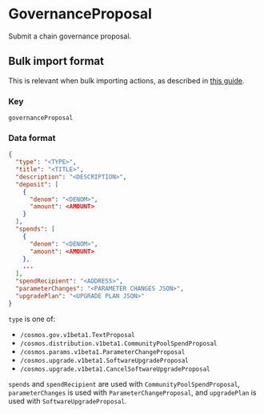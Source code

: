 # GovernanceProposal

Submit a chain governance proposal.

## Bulk import format

This is relevant when bulk importing actions, as described in [this
guide](https://github.com/DA0-DA0/dao-dao-ui/wiki/Bulk-importing-actions).

### Key

`governanceProposal`

### Data format

```json
{
  "type": "<TYPE>",
  "title": "<TITLE>",
  "description": "<DESCRIPTION>",
  "deposit": [
    {
      "denom": "<DENOM>",
      "amount": <AMOUNT>
    }
  ],
  "spends": [
    {
      "denom": "<DENOM>",
      "amount": <AMOUNT>
    },
    ...
  ],
  "spendRecipient": "<ADDRESS>",
  "parameterChanges": "<PARAMETER CHANGES JSON>",
  "upgradePlan": "<UPGRADE PLAN JSON>"
}
```

`type` is one of:

- `/cosmos.gov.v1beta1.TextProposal`
- `/cosmos.distribution.v1beta1.CommunityPoolSpendProposal`
- `/cosmos.params.v1beta1.ParameterChangeProposal`
- `/cosmos.upgrade.v1beta1.SoftwareUpgradeProposal`
- `/cosmos.upgrade.v1beta1.CancelSoftwareUpgradeProposal`

`spends` and `spendRecipient` are used with `CommunityPoolSpendProposal`,
`parameterChanges` is used with `ParameterChangeProposal`, and `upgradePlan` is
used with `SoftwareUpgradeProposal`.
